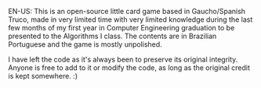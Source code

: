 EN-US: This is an open-source little card game based in Gaucho/Spanish Truco, made in very limited time with very limited knowledge during the last few months of my first year in Computer Engineering graduation to be presented to the Algorithms I class. The contents are in Brazilian Portuguese and the game is mostly unpolished.

I have left the code as it's always been to preserve its original integrity. Anyone is free to add to it or modify the code, as long as the original credit is kept somewhere. :) 
